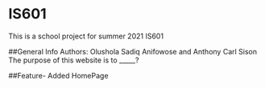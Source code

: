 # IS601
This is a school project for summer 2021 IS601


##General Info
Authors: Olushola Sadiq Anifowose and Anthony Carl Sison
The purpose of this website is to _____? 

##Feature- Added HomePage
